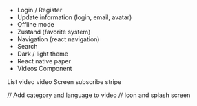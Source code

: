 - Login / Register
- Update information (login, email, avatar)
- Offline mode
- Zustand (favorite system)
- Navigation (react navigation)
- Search
- Dark / light theme
- React native paper
- Videos Component

List video
video Screen
subscribe
stripe


// Add category and language to video
// Icon and splash screen